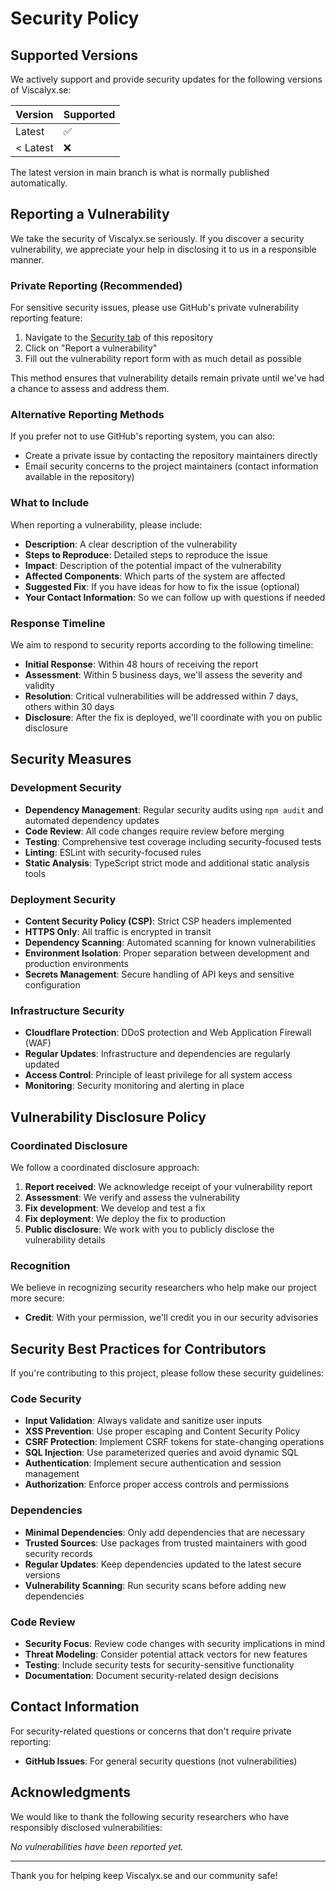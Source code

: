 # Security Policy

## Supported Versions

We actively support and provide security updates for the following versions of Viscalyx.se:

| Version  | Supported          |
| -------- | ------------------ |
| Latest   | :white_check_mark: |
| < Latest | :x:                |

The latest version in main branch is what is normally published automatically.

## Reporting a Vulnerability

We take the security of Viscalyx.se seriously. If you discover a security vulnerability, we appreciate your help in disclosing it to us in a responsible manner.

### Private Reporting (Recommended)

For sensitive security issues, please use GitHub's private vulnerability reporting feature:

1. Navigate to the [Security tab](https://github.com/viscalyx/viscalyx.se/security) of this repository
2. Click on "Report a vulnerability"
3. Fill out the vulnerability report form with as much detail as possible

This method ensures that vulnerability details remain private until we've had a chance to assess and address them.

### Alternative Reporting Methods

If you prefer not to use GitHub's reporting system, you can also:

- Create a private issue by contacting the repository maintainers directly
- Email security concerns to the project maintainers (contact information available in the repository)

### What to Include

When reporting a vulnerability, please include:

- **Description**: A clear description of the vulnerability
- **Steps to Reproduce**: Detailed steps to reproduce the issue
- **Impact**: Description of the potential impact of the vulnerability
- **Affected Components**: Which parts of the system are affected
- **Suggested Fix**: If you have ideas for how to fix the issue (optional)
- **Your Contact Information**: So we can follow up with questions if needed

### Response Timeline

We aim to respond to security reports according to the following timeline:

- **Initial Response**: Within 48 hours of receiving the report
- **Assessment**: Within 5 business days, we'll assess the severity and validity
- **Resolution**: Critical vulnerabilities will be addressed within 7 days, others within 30 days
- **Disclosure**: After the fix is deployed, we'll coordinate with you on public disclosure

## Security Measures

### Development Security

- **Dependency Management**: Regular security audits using `npm audit` and automated dependency updates
- **Code Review**: All code changes require review before merging
- **Testing**: Comprehensive test coverage including security-focused tests
- **Linting**: ESLint with security-focused rules
- **Static Analysis**: TypeScript strict mode and additional static analysis tools

### Deployment Security

- **Content Security Policy (CSP)**: Strict CSP headers implemented
- **HTTPS Only**: All traffic is encrypted in transit
- **Dependency Scanning**: Automated scanning for known vulnerabilities
- **Environment Isolation**: Proper separation between development and production environments
- **Secrets Management**: Secure handling of API keys and sensitive configuration

### Infrastructure Security

- **Cloudflare Protection**: DDoS protection and Web Application Firewall (WAF)
- **Regular Updates**: Infrastructure and dependencies are regularly updated
- **Access Control**: Principle of least privilege for all system access
- **Monitoring**: Security monitoring and alerting in place

## Vulnerability Disclosure Policy

### Coordinated Disclosure

We follow a coordinated disclosure approach:

1. **Report received**: We acknowledge receipt of your vulnerability report
2. **Assessment**: We verify and assess the vulnerability
3. **Fix development**: We develop and test a fix
4. **Fix deployment**: We deploy the fix to production
5. **Public disclosure**: We work with you to publicly disclose the vulnerability details

### Recognition

We believe in recognizing security researchers who help make our project more secure:

- **Credit**: With your permission, we'll credit you in our security advisories

## Security Best Practices for Contributors

If you're contributing to this project, please follow these security guidelines:

### Code Security

- **Input Validation**: Always validate and sanitize user inputs
- **XSS Prevention**: Use proper escaping and Content Security Policy
- **CSRF Protection**: Implement CSRF tokens for state-changing operations
- **SQL Injection**: Use parameterized queries and avoid dynamic SQL
- **Authentication**: Implement secure authentication and session management
- **Authorization**: Enforce proper access controls and permissions

### Dependencies

- **Minimal Dependencies**: Only add dependencies that are necessary
- **Trusted Sources**: Use packages from trusted maintainers with good security records
- **Regular Updates**: Keep dependencies updated to the latest secure versions
- **Vulnerability Scanning**: Run security scans before adding new dependencies

### Code Review

- **Security Focus**: Review code changes with security implications in mind
- **Threat Modeling**: Consider potential attack vectors for new features
- **Testing**: Include security tests for security-sensitive functionality
- **Documentation**: Document security-related design decisions

## Contact Information

For security-related questions or concerns that don't require private reporting:

- **GitHub Issues**: For general security questions (not vulnerabilities)

## Acknowledgments

We would like to thank the following security researchers who have responsibly disclosed vulnerabilities:

_No vulnerabilities have been reported yet._

---

Thank you for helping keep Viscalyx.se and our community safe!
